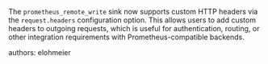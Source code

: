 The `prometheus_remote_write` sink now supports custom HTTP headers via the `request.headers` configuration option. This allows users to add custom headers to outgoing requests, which is useful for authentication, routing, or other integration requirements with Prometheus-compatible backends.

authors: elohmeier
